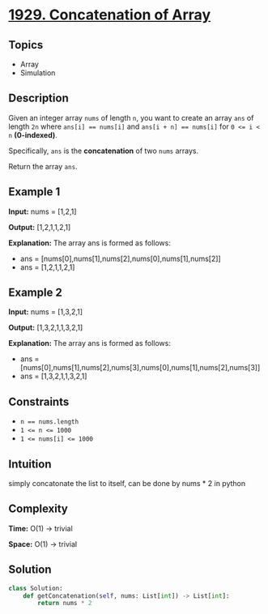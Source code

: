 # [1929. Concatenation of Array](https://leetcode.com/problems/concatenation-of-array/description/)

## Topics
- Array
- Simulation

## Description
Given an integer array `nums` of length `n`, you want to create an array `ans` of length `2n` where `ans[i] == nums[i]` and `ans[i + n] == nums[i]` for `0 <= i < n` **(0-indexed)**.

Specifically, `ans` is the **concatenation** of two `nums` arrays.

Return the array `ans`.

## Example 1 
**Input:** nums = [1,2,1]

**Output:** [1,2,1,1,2,1]

**Explanation:** The array ans is formed as follows:
- ans = [nums[0],nums[1],nums[2],nums[0],nums[1],nums[2]]
- ans = [1,2,1,1,2,1]

## Example 2

**Input:** nums = [1,3,2,1]

**Output:** [1,3,2,1,1,3,2,1]

**Explanation:** The array ans is formed as follows:
- ans = [nums[0],nums[1],nums[2],nums[3],nums[0],nums[1],nums[2],nums[3]]
- ans = [1,3,2,1,1,3,2,1]


## Constraints
- `n == nums.length`
- `1 <= n <= 1000`
- `1 <= nums[i] <= 1000`


## Intuition
simply concatonate the list to itself, can be done by nums * 2 in python

## Complexity 
**Time:** O(1) -> trivial

**Space:** O(1) -> trivial


## Solution
```python
class Solution:
    def getConcatenation(self, nums: List[int]) -> List[int]:
        return nums * 2
    